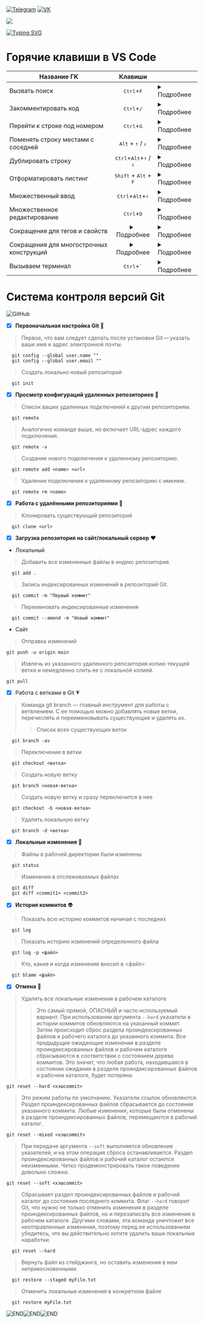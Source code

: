

[![Telegram](https://img.shields.io/badge/Telegram-t.me%2Ftheonlywiilldii-brightgreen)](https://t.me/theonlywiilldii) [![VK](https://img.shields.io/badge/VK-vk.com%2Ftheonlymark-red)](https://vk.com/theonlymark)

![](https://github-profile-summary-cards.vercel.app/api/cards/profile-details?username=bredberry&theme=solarized_dark)

[![Typing SVG](https://readme-typing-svg.demolab.com?font=Fira+Code&pause=1000&width=435&lines=%D0%AF+%D0%B7%D0%B0%D0%B5%23%D0%B0%D0%BB%D1%81%D1%8F+%D1%8D%D1%82%D0%BE+%D0%B4%D0%B5%D0%BB%D0%B0%D1%82%D1%8C)](https://git.io/typing-svg)

# Горячие клавиши в VS Code

| Название ГК | Клавиши |  |
|----------------|:---------:|----------------|
| Вызвать поиск | <kbd>Ctrl</kbd>+<kbd>F</kbd> | <details><summary> Подробнее </summary>Нажмите Ctrl + F (Windows) или ⌘Cmd + F (macOS). <br> Введите искомое — высветятся все найденные места. Остаётся перемещаться по ним (стрелочками в форме поиска).</details> |
| Закомментировать код | <kbd>Ctrl</kbd>+<kbd>/</kbd> | <details><summary> Подробнее </summary>Выделите нужный участок и нажмите Ctrl + / (Windows) или ⌘Cmd + / (macOS). Если выделения нет, то закомментируется строка, в которой стоит курсор (раскомментировать её можно так же).</details> |
| Перейти к строке под номером | <kbd>Ctrl</kbd>+<kbd>G</kbd> | <details><summary> Подробнее </summary>Нажмите Ctrl + G (Windows) или ⌃Ctrl + G (macOS), введите номер строки — и вам не придётся листать вручную.</details> |
| Поменять строку местами с соседней | <KBD>Alt</kbd> + <KBD>↑</kbd> / <KBD>↓</kbd> | <details><summary> Подробнее </summary> Поставьте курсор на нужную строку и нажмите Alt + ↑ / ↓ (Windows) или ⌥Option + ↑ / ↓ (macOS). |
| Дублировать строку | <kbd>Ctrl</kbd>+<kbd>Alt</kbd>+<KBD>↑</kbd> / <KBD>↓</kbd>| <details><summary> Подробнее </summary> Поставьте курсор на нужную строку и нажмите Shift+Alt + ↓ / ↑ (Windows) или ⇧Shift + ⌥Option + ↓ / ↑ (macOS). |
| Отформатировать листинг | <KBD>Shift</kbd> + <KBD>Alt</kbd> + <KBD>F</kbd> | <details><summary> Подробнее </summary> Жмите Shift + Alt + F (Windows) или ⇧Shift + ⌥Option + F (macOS). |
| Множественный ввод | <kbd>Ctrl</kbd>+<kbd>Alt</kbd>+<KBD>↑</kbd> | <details><summary> Подробнее </summary> > Зажмите Alt (в Windows) или ⌥Option (в macOS) и кликайте левой кнопкой мышки там, куда нужно добавить курсор. <BR> > Выделите несколько строк, зажав среднюю кнопку мыши. В каждой из выделенных строк появится по курсору. <BR> > Если лень кликать мышкой, то дублировать курсор можно так: Ctrl + Alt + ↑ / ↓ (Windows) или ⌥Option + ⌘Cmd + ↑ / ↓ (macOS). |
| Множественное редактирование | <kbd>Ctrl</kbd>+<kbd>D</kbd> | <details><summary> Подробнее </summary>Выделите мышью символы и нажмите Ctrl + D (Windows) или ⌘Cmd + D (macOS). Если нажать больше одного раза, то к выделению добавится ещё одно вхождение того же куска далее по тексту. Затем можно редактировать все выделенные области сразу (подсвечиваются синим).</details> |
| Сокращения для тегов и свойств | <details><summary> Подробнее </summary>![GitHub](https://skillbox.ru/upload/setka_images/16494502022021_950616b1b3098f817fe7027e1dfa02169666ef55.gif) </details>| <details><summary> Подробнее </summary>Вы набираете один-два символа, а автоподстановка предлагает название тега (в паре с закрывающим) для HTML или название свойства для CSS. Дождитесь, пока редактор подсветит предлагаемый вариант (когда их несколько — выберите нужный), и нажмите Tab или Enter. </details> |
| Сокращения для многострочных конструкций | <details><summary> Подробнее </summary>![GitHub](https://skillbox.ru/upload/setka_images/16494702022021_b0db57166028d10b861a6ceedc3e58d5dd8b10d0.gif) </details> | <details><summary> Подробнее </summary>Достаточно набрать `ul>li*4>a.link`, дождаться подсветки этого варианта (он в выпадашке один) и нажать Tab или Enter, а редактор сам вставит развёрнутую конструкцию. Это очень ускоряет работу, хотя поначалу и похоже на волшебство. </details> |
| Вызываем терминал | <kbd>Ctrl</kbd>+<kbd>&#96;</kbd> | <details><summary> Подробнее </summary>Нажать Ctrl + &#96; для Windows или ⌃Ctrl + &#96; для macOS. </details> |


# Система контроля версий Git
![GitHub](https://miro.medium.com/max/4800/1*cTPHRuyn46e4Su4QJ7S5NQ.gif)


- [X] **Первоначальная настройка Git** :blue_heart:

> Первое, что вам следует сделать после установки Git — указать ваше имя и адрес электронной почты.
  ```
    git config --global user.name ""
    git config --global user.email ""
  ```

> Создать локально новый репозиторий
  ```
    git init
  ```

- [X] **Просмотр конфигураций удаленных репозиториев** :green_heart:

> Список ваших удаленных подключений к другим репозиториям.
  ```
    git remote
  ```

> Аналогично команде выше, но включает URL-адрес каждого подключения.
  ```
    git remote -v
  ```

> Создание нового подключения к удаленному репозиторию.
  ```
    git remote add <name> <url>
  ```

> Удаление подключения к удаленному репозиторию с именем.
  ```
    git remote rm <name>
  ```

- [X] **Работа с удалёнными репозиториями** :purple_heart:
  
> Клонировать существующий репозиторий
  ```
    git clone <url>
  ```

- [X] **Загрузка репозитория на сайт/локальный сервер** :heart:
  
+ Локальный
  
> Добавить все измененные файлы в индекс репозитория.
  ```
    git add .
  ```

> Запись индексированных изменений в репозиторий Git.
  ```
    git commit -m "Первый коммит"
  ```

> Переимновать индексированные изменения

  ```
    git commit --amend -m "Новый коммит"
  ```
- Сайт

>Отправка изменений
  ```
  git push -u origin main
  ```

> Извлечь из указанного удаленного репозитория копию текущей ветки и немедленно слить ее с локальной копией. 

  ```
  git pull
  ```

- [X] Работа с ветками в Git :heartpulse:
> Команда git branch — главный инструмент для работы с ветвлением. С ее помощью можно добавлять новые ветки, перечислять и переименовывать существующие и удалять их.
>> Список всех существующих веток
  ```
    git branch -av
  ```

> Переключение в ветки
  ```
    git checkout <ветка>
  ```

> Создать новую ветку
  ```
    git branch <новая-ветка>
  ```

> Создать новую ветку и сразу переключится в нее
  ```
    git checkout -b <новая-ветка>
  ```

> Удалить локальную ветку
  ```
    git branch -d <ветка>
  ```

- [X] **Локальные изменения** :yellow_heart:
  
> Файлы в рабочей директории были изменены
  ```
    git status
  ```

> Изменения в отслеживаемых файлах
  ```
    git diff
    git diff <commit1> <commit2>
  ```

- [X] **История коммитов** :alien:

> Показать всю историю коммитов начиная с последних
  ```
    git log
  ```
> Показать историю изменений определенного файла
  ```
    git log -p <файл>
  ```
> Кто, какие и когда изменения вносил в <файл>
  ```
    git blame <файл>
  ```

- [x] **Отмена** :hankey:

> Удалить все локальные изменения в рабочем каталоге
>> Это самый прямой, ОПАСНЫЙ и часто используемый вариант. При использовании аргумента `--hard` указатели в истории коммитов обновляются на указанный коммит. Затем происходит сброс раздела проиндексированных файлов и рабочего каталога до указанного коммита. Все предыдущие ожидающие изменения в разделе проиндексированных файлов и рабочем каталоге сбрасываются в соответствии с состоянием дерева коммитов. Это значит, что любая работа, находившаяся в состоянии ожидания в разделе проиндексированных файлов и рабочем каталоге, будет потеряна.
  ```
  git reset --hard <хэшcommit>
  ```

> Это режим работы по умолчанию. Указатели ссылок обновляются. Раздел проиндексированных файлов сбрасывается до состояния указанного коммита. Любые изменения, которые были отменены в разделе проиндексированных файлов, перемещаются в рабочий каталог.

  ```
  git reset --mixed <хэшcommit>
  ```

> При передаче аргумента `--soft` выполняется обновление указателей, и на этом операция сброса останавливается. Раздел проиндексированных файлов и рабочий каталог остаются неизменными. Четко продемонстрировать такое поведение довольно сложно. 

  ```
  git reset --soft <хэшcommit>
  ```

> Сбрасывает раздел проиндексированных файлов и рабочий каталог до состояния последнего коммита. Флаг `--hard` говорит Git, что нужно не только отменить изменения в разделе проиндексированных файлов, но и перезаписать все изменения в рабочем каталоге. Другими словами, эта команда уничтожит все неотправленные изменения, поэтому перед ее использованием убедитесь, что вы действительно хотите удалить ваши локальные наработки.

```
  git reset --hard
```

> Вернуть файл из стейджинга, но оставить изменения в нем неприкосновенными.

```
  git restore --staged myFile.txt
```

> Отменить локальные изменения в конкретном файле

```
  git restore myFile.txt
```

![END](https://psv4.userapi.com/c237331/u559371293/docs/d12/1a3a199c5170/1640455153605.gif?extra=ko8YyRMV1ojxhMeXxim_YI92ExA_QehLoVxSrw0Zsd68JICv9rbMOXM4EcDAq6X7zgHdtgsXeldrC-kbgnO0_DOKipA3YdUItvr_P9pVA_DjASJSnjU1YmOfFFj2sxtZUNRAOe2VpWRGkYYmFv2xvSVqVWg)![END](https://psv4.userapi.com/c237331/u559371293/docs/d12/1a3a199c5170/1640455153605.gif?extra=ko8YyRMV1ojxhMeXxim_YI92ExA_QehLoVxSrw0Zsd68JICv9rbMOXM4EcDAq6X7zgHdtgsXeldrC-kbgnO0_DOKipA3YdUItvr_P9pVA_DjASJSnjU1YmOfFFj2sxtZUNRAOe2VpWRGkYYmFv2xvSVqVWg)![END](https://psv4.userapi.com/c237331/u559371293/docs/d12/1a3a199c5170/1640455153605.gif?extra=ko8YyRMV1ojxhMeXxim_YI92ExA_QehLoVxSrw0Zsd68JICv9rbMOXM4EcDAq6X7zgHdtgsXeldrC-kbgnO0_DOKipA3YdUItvr_P9pVA_DjASJSnjU1YmOfFFj2sxtZUNRAOe2VpWRGkYYmFv2xvSVqVWg)
